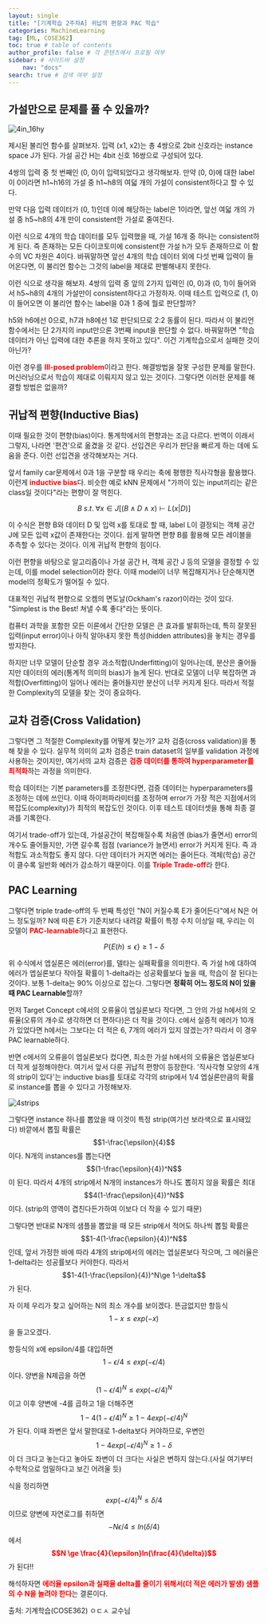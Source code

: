 ```yaml
---
layout: single
title: "[기계학습 2주차A] 귀납적 편향과 PAC 학습"
categories: MachineLearning
tag: [ML, COSE362]
toc: true # table of contents
author_profile: false # 각 콘텐츠에서 프로필 여부
sidebar: # 사이드바 설정
    nav: "docs"
search: true # 검색 여부 설정
---
```

<head>
    <!-- Latex -->
    <script src="https://cdn.mathjax.org/mathjax/latest/MathJax.js?config=TeX-AMS-MML_HTMLorMML" type="text/javascript"></script>
</head>
<style>
    th, td {
        text-align: center;
    }
    .r {
        color: red;
    }
</style>

## 가설만으로 문제를 풀 수 있을까?

![4in_16hy]({{site.url}}/images/2024-09-11-ML2/4in_16hy.png)

제시된 불리언 함수를 살펴보자. 입력 (x1, x2)는 총 4쌍으로 2bit 신호라는 instance space J가 된다. 가설 공간 H는 4bit 신호 16쌍으로 구성되어 있다.

4쌍의 입력 중 첫 번째인 (0, 0)이 입력되었다고 생각해보자. 만약 (0, 0)에 대한 label이 0이라면 h1~h16의 가설 중 h1~h8의 여덟 개의 가설이 consistent하다고 할 수 있다.

만약 다음 입력 데이터가 (0, 1)인데 이에 해당하는 label은 1이라면, 앞선 여덟 개의 가설 중 h5~h8의 4개 만이 consistent한 가설로 줄여진다.

이런 식으로 4개의 학습 데이터를 모두 입력했을 때, 가설 16개 중 하나는 consistent하게 된다. 즉 존재하는 모든 다이코토미에 consistent한 가설 h가 모두 존재하므로 이 함수의 VC 차원은 4이다. 바꿔말하면 앞선 4개의 학습 데이터 외에 다섯 번째 입력이 들어온다면, 이 불리언 함수는 그것의 label을 제대로 판별해내지 못한다.

이런 식으로 생각을 해보자. 4쌍의 입력 중 앞의 2가지 입력인 (0, 0)과 (0, 1)이 들어와서 h5~h8의 4개의 가설만이 consistent하다고 가정하자. 이때 테스트 입력으로 (1, 0)이 들어오면 이 불리언 함수는 label을 0과 1 중에 뭘로 판단할까?

h5와 h6에선 0으로, h7과 h8에선 1로 판단되므로 2:2 동률이 된다. 따라서 이 불리언 함수에서는 단 2가지의 input만으론 3번째 input을 판단할 수 없다. 바꿔말하면 "학습 데이터가 아닌 입력에 대한 추론을 하지 못하고 있다". 이건 기계학습으로서 실패한 것이 아닌가?

이런 경우를 <strong class="r">Ill-posed problem</strong>이라고 한다. 해결방법을 잘못 구성한 문제를 말한다. 머신러닝으로서 학습이 제대로 이뤄지지 않고 있는 것이다. 그렇다면 이러한 문제를 해결할 방법은 없을까?

## 귀납적 편향(Inductive Bias)

이때 필요한 것이 편향(bias)이다. 통계학에서의 편향과는 조금 다르다. 번역이 이래서 그렇지, 나라면 '편견'으로 옮겼을 것 같다. 선입견은 우리가 판단을 빠르게 하는 데에 도움을 준다. 이런 선입견을 생각해보자는 거다.

앞서 family car문제에서 0과 1을 구분할 때 우리는 축에 평행한 직사각형을 활용했다. 이런게 <strong class="r">inductive bias</strong>다. 비슷한 예로 kNN 문제에서 "가까이 있는 input끼리는 같은 class일 것이다"라는 편향이 잘 먹힌다.

$$B\;s.t.\;\forall x\in J[(B\wedge D\wedge x)\vdash L(x|D)]$$

이 수식은 편향 B와 데이터 D 및 입력 x를 토대로 할 때, label L이 결정되는 객체 공간 J에 모든 입력 x값이 존재한다는 것이다. 쉽게 말하면 편향 B를 활용해 모든 레이블을 추측할 수 있다는 것이다. 이게 귀납적 편향의 힘이다.

이런 편향을 바탕으로 알고리즘이나 가설 공간 H, 객체 공간 J 등의 모델을 결정할 수 있는데, 이를 model selection이라 한다. 이때 model이 너무 복잡해지거나 단순해지면 model의 정확도가 떨어질 수 있다.

대표적인 귀납적 편향으로 오켐의 면도날(Ockham's razor)이라는 것이 있다. "Simplest is the Best! 쳐낼 수록 좋다"라는 뜻이다.

컴퓨터 과학을 포함한 모든 이론에서 간단한 모델은 큰 효과를 발휘하는데, 특히 잘못된 입력(input error)이나 아직 알아내지 못한 특성(hidden attributes)을 놓치는 경우를 방지한다.

하지만 너무 모델이 단순할 경우 과소적합(Underfitting)이 일어나는데, 분산은 줄어들지만 데이터의 에러(통계적 의미의 bias)가 늘게 된다. 반대로 모델이 너무 복잡하면 과적합(Overfitting)이 일어나 에러는 줄어들지만 분산이 너무 커지게 된다. 따라서 적절한 Complexity의 모델을 찾는 것이 중요하다.

## 교차 검증(Cross Validation)

그렇다면 그 적절한 Complexity를 어떻게 찾는가? 교차 검증(cross validation)을 통해 찾을 수 있다. 실무적 의미의 교차 검증은 train dataset의 일부를 validation 과정에 사용하는 것이지만, 여기서의 교차 검증은 <strong class="r">검증 데이터를 통하여 hyperparameter를 최적화</strong>하는 과정을 의미한다.

학습 데이터는 기본 parameters를 조정한다면, 검증 데이터는 hyperparameters를 조정하는 데에 쓰인다. 이때 하이퍼파라미터를 조정하며 error가 가장 적은 지점에서의 복잡도(complexity)가 최적의 복잡도인 것이다. 이후 테스트 데이터셋을 통해 최종 결과를 기록한다.

여기서 trade-off가 있는데, 가설공간이 복잡해질수록 처음엔 (bias가 줄면서) error의 개수도 줄어들지만, 가면 갈수록 점점 (variance가 늘면서) error가 커지게 된다. 즉 과적합도 과소적합도 좋지 않다. 다만 데이터가 커지면 에러는 줄어든다. 객체(학습) 공간이 클수록 일반화 에러가 감소하기 때문이다. 이를 <strong class="r">Triple Trade-off</strong>라 한다.

## PAC Learning

그렇다면 triple trade-off의 두 번째 특성인 "N이 커질수록 E가 줄어든다"에서 N은 어느 정도일까? N에 따른 E가 기준치보다 내려갈 확률이 특정 수치 이상일 때, 우리는 이 모델이 <strong class="r">PAC-learnable</strong>하다고 표현한다.

$$P\{E(h)\le \epsilon\}\ge 1-\delta$$

위 수식에서 엡실론은 에러(error)를, 델타는 실패확률을 의미한다. 즉 가설 h에 대하여 에러가 엡실론보다 작아질 확률이 1-delta라는 성공확률보다 높을 때, 학습이 잘 된다는 것이다. 보통 1-delta는 90% 이상으로 잡는다. 그렇다면 <strong>정확히 어느 정도의 N이 있을 때 PAC Learnable</strong>할까?

먼저 Target Concept c에서의 오류율이 엡실론보다 작다면, 그 안의 가설 h에서의 오류율(오류의 개수로 생각하면 더 편하다)은 더 작을 것이다. c에서 실증적 에러가 10개가 있었다면 h에서는 그보다는 더 적은 6, 7개의 에러가 있지 않겠는가? 따라서 이 경우 PAC learnable하다.

반면 c에서의 오류을이 엡실론보다 컸다면, 최소한 가설 h에서의 오류율은 엡실론보다 더 작게 설정해야한다. 여기서 앞서 다룬 귀납적 편향이 등장한다. '직사각형 모양의 4개의 strip이 있다'는 inductive bias를 토대로 각각의 strip에서 1/4 엡실론만큼의 확률로 instance를 뽑을 수 있다고 가정해보자.

![4strips]({{site.url}}/images/2024-09-11-ML2/4strips.png)

그렇다면 instance 하나를 뽑았을 때 이것이 특정 strip(여기선 보라색으로 표시돼있다) 바깥에서 뽑힐 확률은 $$1-\frac{\epsilon}{4}$$이다. N개의 instances를 뽑는다면 $$(1-\frac{\epsilon}{4})^N$$이 된다. 따라서 4개의 strip에서 N개의 instances가 하나도 뽑히지 않을 확률은 최대 $$4(1-\frac{\epsilon}{4})^N$$이다. (strip의 영역이 겹친다든가하여 이보다 더 작을 수 있기 때문)

그렇다면 반대로 N개의 샘플을 뽑았을 때 모든 strip에서 적어도 하나씩 뽑힐 확률은 $$1-4(1-\frac{\epsilon}{4})^N$$인데, 앞서 가정한 바에 따라 4개의 strip에서의 에러는 엡실론보다 작으며, 그 에러율은 1-delta라는 성공률보다 커야한다. 따라서 $$1-4(1-\frac{\epsilon}{4})^N\ge 1-\delta$$가 된다.

자 이제 우리가 찾고 싶어하는 N의 최소 개수를 보이겠다. 뜬금없지만 항등식 $$1-x\le exp(-x)$$을 들고오겠다. 

항등식의 x에 epsilon/4를 대입하면 $$1-\epsilon/4\le exp(-\epsilon/4)$$이다. 양변을 N제곱을 하면 $$(1-\epsilon/4)^N\le exp(-\epsilon/4)^N$$이고 이후 양변에 -4를 곱하고 1을 더해주면 $$1-4(1-\epsilon/4)^N\ge 1-4exp(-\epsilon/4)^N$$가 된다. 이때 좌변은 앞서 말한대로 1-delta보다 커야하므로, 우변인 $$1-4exp(-\epsilon/4)^N \ge 1-\delta$$이 더 크다고 놓는다고 놓아도 좌변이 더 크다는 사실은 변하지 않는다.(사실 여기부터 수학적으로 엄밀하다고 보긴 어려울 듯)

식을 정리하면 $$exp(-\epsilon/4)^N \le \delta/4$$이므로 양변에 자연로그를 취하면 $$-N\epsilon/4 \le ln(\delta/4)$$에서 <strong class="r">$$N \ge \frac{4}{\epsilon}ln(\frac{4}{\delta})$$</strong>가 된다!!

해석하자면 <strong class="r">에러율 epsilon과 실패율 delta를 줄이기 위해서(더 적은 에러가 발생) 샘플의 수 N을 늘려야 한다</strong>는 결론이다.


출처: 기계학습(COSE362) ㅇㄷㅅ 교수님
